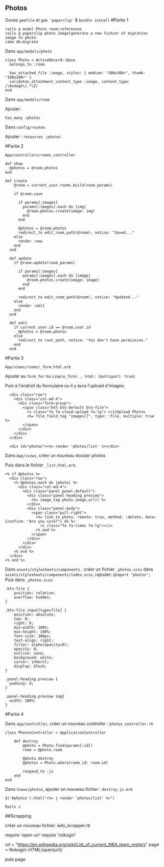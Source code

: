 ## Photos

Ouvez ```gemfile``` et ```gem 'paperclip'``` & ```bundle install```
#Partie 1
```
rails g model Photo room:references
rails g paperclip photo image(generate a new fichier of migration image to photo-
rake db:migrate
```
Dans ```app/models/photo```
```
class Photo < ActiveRecord::Base
  belongs_to :room

  has_attached_file :image, styles: { medium: "300x300>", thumb: "100x100>" }
  validates_attachment_content_type :image, content_type: /\Aimage\/.*\Z/
end
```
Dans ```app/models/room```

Ajouter:
```
has_many :photos
```

Dans ```config/routes```

Ajouter : ```resources :photos```

#Partie 2

```
App/controllers/rooms_controller
```

```
def show
  @photos = @room.photos
end

def create
    @room = current_user.rooms.build(room_params)

    if @room.save

      if params[:images]
        params[:images].each do |img|
          @room.photos.create(image: img)
        end
      end

      @photos = @room.photos
      redirect_to edit_room_path(@room), notice: "Saved..."
    else
      render :new
    end
  end

  def update
    if @room.update(room_params)

      if params[:images]
        params[:images].each do |image|
          @room.photos.create(image: image)
        end
      end

      redirect_to edit_room_path(@room), notice: "Updated..."
    else
      render :edit
    end
  end

  def edit
    if current_user.id == @room.user.id
      @photos = @room.photos
    else
      redirect_to root_path, notice: "You don't have permission."
    end
  end
```
  #Partie 3
```
App/views/rooms/_form.html.erb
```
  Ajouter au ```form_for``` ou ```simple_form: , html: {multipart: true}```

  Puis à l'endroit du formulaire ou il y aura l'upload d'images:
```
  <div class="row">
    <div class="col-md-4">
      <div class="form-group">
        <span class="btn btn-default btn-file">
          <i class="fa fa-cloud-upload fa-lg"> </i>Upload Photos
          <%= file_field_tag "images[]", type: :file, multiple: true %>
        </span>
      </div>
    </div>
  </div>

  <div id="photos"><%= render 'photos/list' %></div>
```

Dans ```App/views```, créer un nouveau dossier photos

Puis dans le fichier ```_list.html.erb```

```
<% if @photos %>
  <div class="row">
    <% @photos.each do |photo| %>
      <div class="col-md-4">
        <div class="panel panel-default">
          <div class="panel-heading preview">
            <%= image_tag photo.image.url() %>
          </div>
          <div class="panel-body">
            <span class="pull-right">
              <%= link_to photo, remote: true, method: :delete, data: {confirm: "Are you sure?"} do %>
                <i class="fa fa-times fa-lg"></i>
              <% end %>
            </span>
          </div>
        </div>
      </div>
    <% end %>
  </div>
<% end %>
```

Dans ```assets/stylesheets/components``` , créer un fichier ```_photos.scss```
dans ```assets/stylesheets/components/index.scss```, rajouter: ```@import "photos";```
Puis dans ```_photos.scss```:

```
.btn-file {
    position: relative;
    overflow: hidden;
}

.btn-file input[type=file] {
    position: absolute;
    top: 0;
    right: 0;
    min-width: 100%;
    min-height: 100%;
    font-size: 100px;
    text-align: right;
    filter: alpha(opacity=0);
    opacity: 0;
    outline: none;
    background: white;
    cursor: inherit;
    display: block;
}

.panel-heading.preview {
  padding: 0;
}

.panel-heading.preview img{  
  width: 100%;
}
```
#Partie 4

Dans ```app/controller```, créer un nouveau controller : ```photos_controller.rb```

```
class PhotosController < ApplicationController

	def destroy
		@photo = Photo.find(params[:id])
		room = @photo.room

		@photo.destroy
		@photos = Photo.where(room_id: room.id)

		respond_to :js
	end
end
```

Dans ```Views/photos```, ajouter un nouveau fichier : ```destroy.js.erb```

```
$('#photos').html("<%= j render 'photos/list' %>")
```

```Rails s```

##Scrapping

créer un nouveau fichier: wiki_scrapper.rb

require 'open-uri'
require 'nokogiri'

url = "https://en.wikipedia.org/wiki/List_of_current_NBA_team_rosters"
page = Nokogiri::HTML(open(url))

puts page

